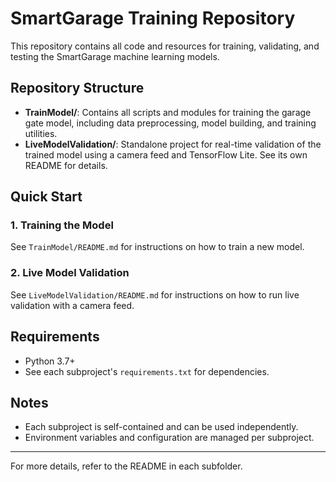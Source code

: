 # SmartGarage Training Repository

This repository contains all code and resources for training, validating, and testing the SmartGarage machine learning models.

## Repository Structure

- **TrainModel/**: Contains all scripts and modules for training the garage gate model, including data preprocessing, model building, and training utilities.
- **LiveModelValidation/**: Standalone project for real-time validation of the trained model using a camera feed and TensorFlow Lite. See its own README for details.

## Quick Start

### 1. Training the Model
See `TrainModel/README.md` for instructions on how to train a new model.

### 2. Live Model Validation
See `LiveModelValidation/README.md` for instructions on how to run live validation with a camera feed.

## Requirements
- Python 3.7+
- See each subproject's `requirements.txt` for dependencies.

## Notes
- Each subproject is self-contained and can be used independently.
- Environment variables and configuration are managed per subproject.

---
For more details, refer to the README in each subfolder. 